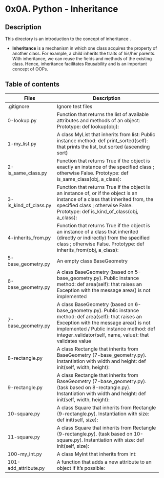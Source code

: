 # 0x0A. Python - Inheritance
## Description
This directory is an introduction to the concept of inheritance .

* **Inheritance** is a mechanism in which one class acquires the property of another class. For example, a child inherits the traits of his/her parents. With inheritance, we can reuse the fields and methods of the existing class. Hence, inheritance facilitates Reusability and is an important concept of OOPs.
## Table of contents
| Files |	Description |
| ----- | ----- |
|.gitignore |	Ignore test files |
|0-lookup.py |	Function that returns the list of available attributes and methods of an object: Prototype: def lookup(obj): |
|1-my_list.py |	A class MyList that inherits from list: Public instance method: def print_sorted(self): that prints the list, but sorted (ascending sort) |
|2-is_same_class.py |	Function that returns True if the object is exactly an instance of the specified class ; otherwise False. Prototype: def is_same_class(obj, a_class): |
|3-is_kind_of_class.py |	Function that returns True if the object is an instance of, or if the object is an instance of a class that inherited from, the specified class ; otherwise False. Prototype: def is_kind_of_class(obj, a_class): |
|4-inherits_from.py |	Function that returns True if the object is an instance of a class that inherited (directly or indirectly) from the specified class ; otherwise False. Prototype: def inherits_from(obj, a_class): |
|5-base_geometry.py |	An empty class BaseGeometry |
|6-base_geometry.py |	A class BaseGeometry (based on 5-base_geometry.py). Public instance method: def area(self): that raises an Exception with the message area() is not implemented |
|7-base_geometry.py |	A class BaseGeometry (based on 6-base_geometry.py). Public instance method: def area(self): that raises an Exception with the message area() is not implemented / Public instance method: def integer_validator(self, name, value): that validates value |
|8-rectangle.py |	A class Rectangle that inherits from BaseGeometry (7-base_geometry.py). Instantiation with width and height: def init(self, width, height): |
|9-rectangle.py |	A class Rectangle that inherits from BaseGeometry (7-base_geometry.py). (task based on 8-rectangle.py). Instantiation with width and height: def init(self, width, height): |
|10-square.py |	A class Square that inherits from Rectangle (9-rectangle.py). Instantiation with size: def init(self, size): |
|11-square.py |	A class Square that inherits from Rectangle (9-rectangle.py). (task based on 10-square.py). Instantiation with size: def init(self, size): |
|100-my_int.py |	A class MyInt that inherits from int: |
|101-add_attribute.py |	A function that adds a new attribute to an object if it’s possible: |
